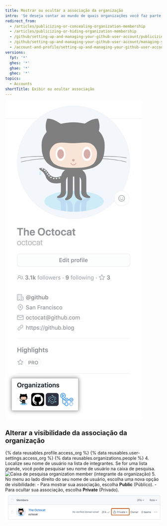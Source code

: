 ```yaml
---
title: Mostrar ou ocultar a associação da organização
intro: 'Se deseja contar ao mundo de quais organizações você faz parte, é possível exibir os avatares das organizações em seu perfil.'
redirect_from:
  - /articles/publicizing-or-concealing-organization-membership
  - /articles/publicizing-or-hiding-organization-membership
  - /github/setting-up-and-managing-your-github-user-account/publicizing-or-hiding-organization-membership
  - /github/setting-up-and-managing-your-github-user-account/managing-your-membership-in-organizations/publicizing-or-hiding-organization-membership
  - /account-and-profile/setting-up-and-managing-your-github-user-account/managing-your-membership-in-organizations/publicizing-or-hiding-organization-membership
versions:
  fpt: '*'
  ghes: '*'
  ghae: '*'
  ghec: '*'
topics:
  - Accounts
shortTitle: Exibir ou ocultar associação
---
```


![Caixa perfil da organização](/assets/images/help/profile/profile_orgs_box.png)

## Alterar a visibilidade da associação da organização

{% data reusables.profile.access_org %}
{% data reusables.user-settings.access_org %}
{% data reusables.organizations.people %}
4. Localize seu nome de usuário na lista de integrantes. Se for uma lista grande, você pode pesquisar seu nome de usuário na caixa de pesquisa. ![Caixa de pesquisa organization member (integrante da organização)](/assets/images/help/organizations/member-search-box.png)
5. No menu ao lado direito do seu nome de usuário, escolha uma nova opção de visibilidade:
    - Para mostrar sua associação, escolha **Public** (Público).
    - Para ocultar sua associação, escolha **Private** (Privado). ![Link visibilidade de integrante da organização](/assets/images/help/organizations/member-visibility-link.png)
